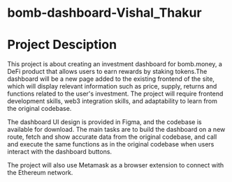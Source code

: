 # bomb-dashboard-Vishal_Thakur

# Project Desciption

 This project is about creating an investment dashboard for bomb.money, a DeFi product that allows users to earn rewards by staking tokens.The dashboard will be a new page added to the existing frontend of the site, which will display relevant information such as price, supply, returns and functions related to the user's investment. The project will require frontend development skills, web3 integration skills, and adaptability to learn from the original codebase. 
 
The dashboard UI design is provided in Figma, and the codebase is available for download. The main tasks are to build the dashboard on a new route, fetch and show accurate data from the original codebase, and call and execute the same functions as in the original codebase when users interact with the dashboard buttons.

The project will also use Metamask as a browser extension to connect with the Ethereum network.
